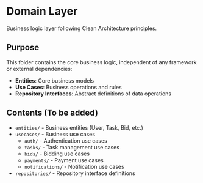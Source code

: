 # Domain Layer

Business logic layer following Clean Architecture principles.

## Purpose
This folder contains the core business logic, independent of any framework or external dependencies:
- **Entities**: Core business models
- **Use Cases**: Business operations and rules
- **Repository Interfaces**: Abstract definitions of data operations

## Contents (To be added)
- `entities/` - Business entities (User, Task, Bid, etc.)
- `usecases/` - Business use cases
  - `auth/` - Authentication use cases
  - `tasks/` - Task management use cases
  - `bids/` - Bidding use cases
  - `payments/` - Payment use cases
  - `notifications/` - Notification use cases
- `repositories/` - Repository interface definitions
